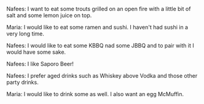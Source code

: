 Nafees: I want to eat some trouts grilled on an open fire
with a little bit of salt and some lemon juice on top.

Maria: I would like to eat some ramen and sushi. I haven't had sushi in
a very long time.

Nafees: I would like to eat some KBBQ nad some JBBQ and to pair with it I would have some sake.

Nafees: I like Saporo Beer!


Nafees: I prefer aged drinks such as Whiskey above Vodka and those other party drinks.

Maria: I would like to drink some as well. I also want an egg McMuffin.

